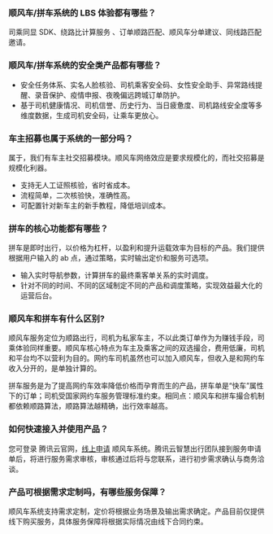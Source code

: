### 顺风车/拼车系统的 LBS 体验都有哪些？
司乘同显 SDK、绕路比计算服务 、订单顺路匹配、顺风车分单建议、同线路匹配邀请。

### 顺风车/拼车系统的安全类产品都有哪些？
- 安全任务体系、实名人脸核验、司机乘客安全码、女性安全助手、异常路线提醒、录音保护、疫情申报、夜晚偏远跨城订单防护。
- 基于司机健康情况、司机信誉、历史行为、当日疲惫度、司机路线安全度等多维度数据，生成司机安全码，让乘车更放心。

### 车主招募也属于系统的一部分吗？
属于，我们有车主社交招募模块。顺风车网络效应是要求规模化的，而社交招募是规模化利器。
- 支持无人工证照核验，省时省成本。
- 流程简单，二次核验快，准确性高。
- 可配置针对新车主的新手教程，降低培训成本。

### 拼车的核心功能都有哪些？
拼车是即时出行，以价格为杠杆，以盈利和提升运载效率为目标的产品。我们提供根据用户输入的 ab 点，通过策略，实时输出定价和服务可选项。
- 输入实时导航参数，计算拼车的最终乘客单关系的实时调度。
- 针对不同的时间、不同的区域制定不同的产品和调度策略，实现效益最大化的运营后台。

### 顺风车和拼车有什么区别?
顺风车服务定位为顺路出行，司机为私家车主，不以此类订单作为为赚钱手段，司乘体验同样重要。顺风车核心特点为车主及乘客之间的双选撮合，费用低廉，司机和平台均不以营利为目的。网约车司机虽然也可以加入顺风车，但收入是和网约车收入分开的，是单独计算的。

拼车服务是为了提高网约车效率降低价格而孕育而生的产品，拼车单是“快车”属性下的订单；司机受国家网约车服务管理标准约束。相同点：顺风车和拼车撮合机制都依赖顺路算法，顺路算法越精确，出行效率越高。

### 如何快速接入并使用产品？
您可登录 腾讯云官网，[线上申请](https://cloud.tencent.com/apply/p/xdev1ac29vf) 顺风车系统。腾讯云智慧出行团队接到服务申请单后，将进行服务需求审核，审核通过后将与您联系，进行初步需求确认与商务洽谈。

### 产品可根据需求定制吗，有哪些服务保障？
顺风车系统支持需求定制，定价将根据业务场景及输出需求确定。产品目前仅提供线下购买服务，具体服务保障将根据实际情况由线下合同约束。
